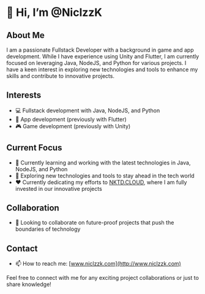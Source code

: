 # 👋 Hi, I’m @NiclzzK

## About Me
I am a passionate Fullstack Developer with a background in game and app development. While I have experience using Unity and Flutter, I am currently focused on leveraging Java, NodeJS, and Python for various projects. I have a keen interest in exploring new technologies and tools to enhance my skills and contribute to innovative projects.

## Interests
- 💻 Fullstack development with Java, NodeJS, and Python
- 🌟 App development (previously with Flutter)
- 🎮 Game development (previously with Unity)

## Current Focus
- 🌱 Currently learning and working with the latest technologies in Java, NodeJS, and Python
- 🚀 Exploring new technologies and tools to stay ahead in the tech world
- ❤️ Currently dedicating my efforts to [NKTD.CLOUD](https://github.com/NKTD-Cloud), where I am fully invested in our innovative projects

## Collaboration
- 💞️ Looking to collaborate on future-proof projects that push the boundaries of technology

## Contact
- 📫 How to reach me: [www.niclzzk.com](http://www.niclzzk.com)

Feel free to connect with me for any exciting project collaborations or just to share knowledge!
